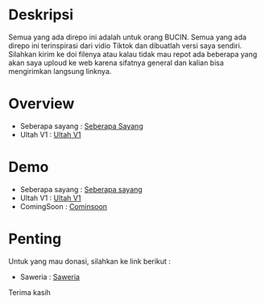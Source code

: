 # Deskripsi
Semua yang ada direpo ini adalah untuk orang BUCIN. Semua yang ada direpo ini terinspirasi dari vidio Tiktok dan dibuatlah versi saya sendiri. Silahkan kirim ke doi filenya atau kalau tidak mau repot ada beberapa yang akan saya uploud ke web karena sifatnya general dan kalian bisa mengirimkan langsung linknya.

# Overview
- Seberapa sayang : [Seberapa Sayang](Seberapa%20sayang)
- Ultah V1 : [Ultah V1](ultah%231)

# Demo
- Seberapa sayang : [Seberapa sayang](https://mainyuk.netlify.app/ "Seberasa sayang")
- Ultah V1 : [Ultah V1](https://tambahumur.netlify.app/ "Ultah V1")
- ComingSoon : [Cominsoon](# "Comingsoon")

# Penting
Untuk yang mau donasi, silahkan ke link berikut :
- Saweria : [Saweria](https://saweria.co/suryamsj "Saweria")

Terima kasih
